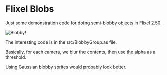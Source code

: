 Flixel Blobs
============

Just some demonstration code for doing semi-blobby objects in Flixel 2.50.

![Blobby!](http://i.imgur.com/LMzHb.png)

The interesting code is in the src/BlobbyGroup.as file.

Basically, for each camera, we blur the contents, then use the alpha as a threshold. 

Using Gaussian blobby sprites would probably look better.

